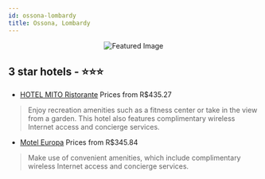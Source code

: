 ```yaml
---
id: ossona-lombardy
title: Ossona, Lombardy
---
```


<center><img src="https://i.travelapi.com/hotels/8000000/7430000/7421900/7421810/5e741900_z.jpg" alt="Featured Image" /></center>


##  3 star hotels - ⭐️⭐️⭐️

-    [HOTEL MITO Ristorante](https://us.hurb.com/hotels/ossona/hotel-mito-ristorante-JNP-JP724635?cmp=18055) Prices from R$435.27
   > Enjoy recreation amenities such as a fitness center or take in the view from a garden. This hotel also features complimentary wireless Internet access and concierge services.
-    [Motel Europa](https://us.hurb.com/hotels/ossona/motel-europa-JNP-JP292798?cmp=18055) Prices from R$345.84
   > Make use of convenient amenities, which include complimentary wireless Internet access and concierge services.
